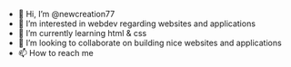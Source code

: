 - 👋 Hi, I’m @newcreation77
- 👀 I’m interested in webdev regarding websites and applications
- 🌱 I’m currently learning html & css
- 💞️ I’m looking to collaborate on building nice websites and applications
- 📫 How to reach me 

<!---
newcreation77/newcreation77 is a ✨ special ✨ repository because its `README.md` (this file) appears on your GitHub profile.
You can click the Preview link to take a look at your changes.
--->
